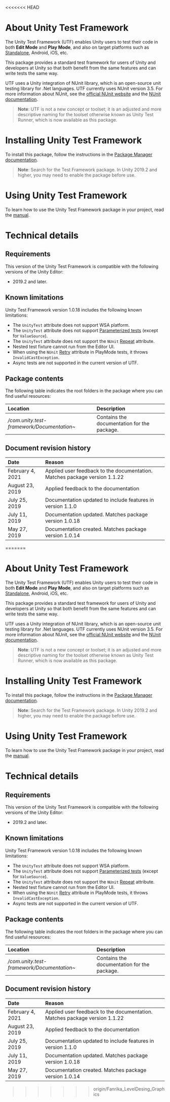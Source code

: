 <<<<<<< HEAD
# About Unity Test Framework

The Unity Test Framework (UTF) enables Unity users to test their code in both **Edit Mode** and **Play Mode**, and also on target platforms such as [Standalone](https://docs.unity3d.com/Manual/Standalone.html), Android, iOS, etc.

This package provides a standard test framework for users of Unity and developers at Unity so that both benefit from the same features and can write tests the same way. 

UTF uses a Unity integration of NUnit library, which is an open-source unit testing library for .Net languages. UTF currently uses NUnit version 3.5. For more information about NUnit, see the [official NUnit website](http://www.nunit.org/) and the [NUnit documentation](https://docs.nunit.org/).

> **Note**: UTF is not a new concept or toolset; it is an adjusted and more descriptive naming for the toolset otherwise known as Unity Test Runner, which is now available as this package. 

# Installing Unity Test Framework

To install this package, follow the instructions in the [Package Manager documentation](https://docs.unity3d.com/Packages/com.unity.package-manager-ui@latest/index.html).

> **Note**: Search for the Test Framework package. In Unity 2019.2 and higher, you may need to enable the package before use. 

# Using Unity Test Framework

To learn how to use the Unity Test Framework package in your project, read the [manual](./manual.md).

# Technical details

## Requirements

This version of the Unity Test Framework is compatible with the following versions of the Unity Editor:

* 2019.2 and later.

## Known limitations

Unity Test Framework version 1.0.18 includes the following known limitations:

* The `UnityTest` attribute does not support WSA platform.
* The `UnityTest` attribute does not support [Parameterized tests](https://github.com/nunit/docs/wiki/Parameterized-Tests) (except for `ValueSource`).
* The `UnityTest` attribute does not support the `NUnit` [Repeat](https://github.com/nunit/docs/wiki/Repeat-Attribute) attribute.
* Nested test fixture cannot run from the Editor UI. 
* When using the `NUnit` [Retry](https://github.com/nunit/docs/wiki/Retry-Attribute) attribute in PlayMode tests, it throws `InvalidCastException`.
* Async tests are not supported in the current version of UTF.

## Package contents

The following table indicates the root folders in the package where you can find useful resources:

| Location                                   | Description                                 |
| :----------------------------------------- | :------------------------------------------ |
| _/com.unity.test-framework/Documentation~_ | Contains the documentation for the package. |

## Document revision history

| Date         | Reason                                                |
| :----------- | :---------------------------------------------------- |
| February 4, 2021 | Applied user feedback to the documentation. Matches package version 1.1.22 |
| August 23, 2019 | Applied feedback to the documentation |
| July 25, 2019 | Documentation updated to include features in version 1.1.0 |
| July 11, 2019 | Documentation updated. Matches package version 1.0.18 |
| May 27, 2019 | Documentation created. Matches package version 1.0.14 |
=======
# About Unity Test Framework

The Unity Test Framework (UTF) enables Unity users to test their code in both **Edit Mode** and **Play Mode**, and also on target platforms such as [Standalone](https://docs.unity3d.com/Manual/Standalone.html), Android, iOS, etc.

This package provides a standard test framework for users of Unity and developers at Unity so that both benefit from the same features and can write tests the same way. 

UTF uses a Unity integration of NUnit library, which is an open-source unit testing library for .Net languages. UTF currently uses NUnit version 3.5. For more information about NUnit, see the [official NUnit website](http://www.nunit.org/) and the [NUnit documentation](https://docs.nunit.org/).

> **Note**: UTF is not a new concept or toolset; it is an adjusted and more descriptive naming for the toolset otherwise known as Unity Test Runner, which is now available as this package. 

# Installing Unity Test Framework

To install this package, follow the instructions in the [Package Manager documentation](https://docs.unity3d.com/Packages/com.unity.package-manager-ui@latest/index.html).

> **Note**: Search for the Test Framework package. In Unity 2019.2 and higher, you may need to enable the package before use. 

# Using Unity Test Framework

To learn how to use the Unity Test Framework package in your project, read the [manual](./manual.md).

# Technical details

## Requirements

This version of the Unity Test Framework is compatible with the following versions of the Unity Editor:

* 2019.2 and later.

## Known limitations

Unity Test Framework version 1.0.18 includes the following known limitations:

* The `UnityTest` attribute does not support WSA platform.
* The `UnityTest` attribute does not support [Parameterized tests](https://github.com/nunit/docs/wiki/Parameterized-Tests) (except for `ValueSource`).
* The `UnityTest` attribute does not support the `NUnit` [Repeat](https://github.com/nunit/docs/wiki/Repeat-Attribute) attribute.
* Nested test fixture cannot run from the Editor UI. 
* When using the `NUnit` [Retry](https://github.com/nunit/docs/wiki/Retry-Attribute) attribute in PlayMode tests, it throws `InvalidCastException`.
* Async tests are not supported in the current version of UTF.

## Package contents

The following table indicates the root folders in the package where you can find useful resources:

| Location                                   | Description                                 |
| :----------------------------------------- | :------------------------------------------ |
| _/com.unity.test-framework/Documentation~_ | Contains the documentation for the package. |

## Document revision history

| Date         | Reason                                                |
| :----------- | :---------------------------------------------------- |
| February 4, 2021 | Applied user feedback to the documentation. Matches package version 1.1.22 |
| August 23, 2019 | Applied feedback to the documentation |
| July 25, 2019 | Documentation updated to include features in version 1.1.0 |
| July 11, 2019 | Documentation updated. Matches package version 1.0.18 |
| May 27, 2019 | Documentation created. Matches package version 1.0.14 |
>>>>>>> origin/Fanrika_LevelDesing_Graphics
